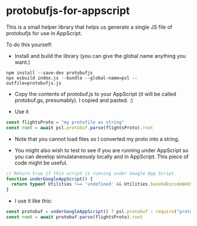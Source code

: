 # protobufjs-for-appscript
This is a small helper library that helps us generate a single JS file of protobufjs for use in AppScript.

To do this yourself:

- Install and build the library (you can give the global name anything you want.)
```console
npm install --save-dev protobufjs
npx esbuild index.js --bundle --global-name=psl --outfile=protobufjs.js
```
- Copy the contents of protobuf.js to your AppScript (it will be called protobuf.gs, presumably). I copied and pasted. :)

- Use it
```javascript
const flightsProto = "my protofile as string"
const root = await psl.protobuf.parse(flightsProto).root
```

- Note that you cannot load files so I converted my proto into a string.

- You might also wish to test to see if you are running under AppScript so you can develop simulataneously locally and in AppScript. This piece of code might be useful.
```javascript
// Return true if this script is running under Google App Script
function underGoogleAppScript() {
  return typeof Utilities !== 'undefined' && Utilities.base64EncodeWebSafe !== 'undefined'
}
```

- I use it like this:

```javascript
const protobuf = underGoogleAppScript() ? psl.protobuf : require("protobufjs");
const root = await protobuf.parse(flightsProto).root
```
